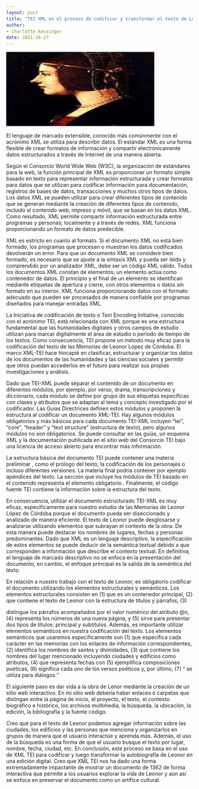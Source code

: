 ```yaml
---
layout: post
title: "TEI XML en el proceso de codificar y transformar el texto de Leonor López de Córdoba"
author:
- Charlotte Kessinger
date: 2021-10-27
---
```

<img src="/assets/images/leonor.jpeg" alt="Leonor López de Córdoba" width="400" height="200">

El lenguaje de marcado extensible, conocido más comúnmente con el acrónimo XML se utiliza para describir datos. El estándar XML es una forma flexible de crear formatos de información y compartir electrónicamente datos estructurados a través de Internet de una manera abierta.

Según el Consorcio World Wide Web (W3C), la organización de estándares para la web, la función principal de XML es proporcionar un formato simple basado en texto para representar información estructurada y crear formatos para datos que se utilizan para codificar información para documentación, registros de bases de datos, transacciones y muchos otros tipos de datos. Los datos XML se pueden utilizar para crear diferentes tipos de contenido que se generan mediante la creación de diferentes tipos de contenido, incluido el contenido web, impreso y móvil, que se basan en los datos XML. Como resultado, XML permite compartir información estructurada entre programas y personas;  localmente y a través de redes. XML funciona proporcionando un formato de datos predecible. 

XML es estricto en cuanto al formato. Si el documento XML no está bien formado, los programas que procesan o muestran los datos codificados devolverán un error. Para que un documento XML se considere bien formado, es necesario que se ajuste a la sintaxis XML y pueda ser leído y comprendido por un analizador XML, debe ser un código XML válido. Todos los documentos XML constan de elementos; un elemento actúa como contenedor de datos. El principio y el final de un elemento se identifican mediante etiquetas de apertura y cierre, con otros elementos o datos sin formato en su interior. XML funciona proporcionando datos con el formato adecuado que pueden ser procesados ​​de manera confiable por programas diseñados para manejar entradas XML.

La Iniciativa de codificación de texto o Text Encoding Initiative, conocido con el acrónimo TEI, está relacionada con XML porque es una estructura fundamental que las humanidades digitales y otros campos de estudio utilizan para marcar digitalmente el área de estudio o período de tiempo de los textos. Como consecuencia, TEI propone un método muy eficaz para  la codificación del texto de las Memorias de Leonor López de Córdoba. El marco XML-TEI hace hincapié en clasificar, estructurar y organizar los datos de los documentos de las humanidades y las ciencias sociales y permitir que otros puedan accederlos en el futuro para realizar sus propias investigaciones y análisis. 

Dado que TEI-XML puede separar el contenido de un documento en diferentes módulos, por ejemplo, por verso, drama, transcripciones y diccionario, cada módulo se define por grupo de sus etiquetas específicas con clases y atributos que se adaptan al tema y concepto investigado por el codificador. Las Guías Directrices definen estos módulos y proponen la estructura al codificar un documento XML-TEI. Hay algunos módulos obligatorios y más básicos para cada documento TEI-XML incluyen “tei”, “core”, “header” y “text structure” (estructura de texto), pero algunos módulos no son obligatorios. Se puede consultar  en las guías, un esquema XML y la documentación publicada en el sitio web del Consorcio TEI bajo una licencia de acceso abierto para encontrar más información.

La estructura básica del documento TEI puede contener una  materia preliminar <front >, como el prólogo del texto, la codificación de los personajes o incluso diferentes versiones. La materia final <back> podría contener por ejemplo  apéndices del texto. La sección que incluye los módulos de TEI basado en el contenido representa el elemento obligatorio <text>. Finalmente, el código fuente TEI contiene la información sobre la estructura del texto.

En consecuencia, utilizar el documento estructurado TEI-XML es muy eficaz, específicamente para nuestro estudio de las Memorias de Leonor López de Córdoba porque el documento pueda ser diseccionado y analizado de manera eficiente. El texto de Leonor puede desglosarse y analizarse utilizando elementos que subrayan el contexto de la obra. De esta manera puede destacar los nombres de lugares, fechas y personas predominantes. Dado que XML es un lenguaje descriptivo, la especificación de estos elementos se puede deducir de la semántica textual debido a que corresponden a  información que describe el contexto textual. En definitiva, el lenguaje de marcado descriptivo no se enfoca en la presentación del documento, en cambio, el enfoque principal es la salida de la semántica del texto.

En relación a nuestro trabajo con el texto de Leonor, es obligatorio codificar el documento utilizando los elementos estructurales y semánticos. Los elementos estructurales consisten en (1) <text> que es un contenedor principal, (2) <body> que contiene el texto de Leonor con la estructura de títulos y párrafos, (3) <p> distingue los párrafos acompañados por el valor numérico del atributo @n, (4) <pb> representa los números de una nueva página, y (5) <head> sirve para presentar dos tipos de títulos: principal y subtítulos. Además, es importante utilizar elementos semánticos en nuestra codificación del texto. Los elementos semánticos que usaremos específicamente son (1) <persName> que especifica cada carácter en las memorias con los enlaces de información correspondientes, (2) <name> identifica los nombres de santos y divinidades, (3) <placeName> que contiene los nombres del lugar mencionado incluyendo ciudades y edificios como atributos, (4) <fecha> que representa fechas con (5) <lg> ejemplifica composiciones poéticas, (6) <l> significa cada uno de los versos poéticos y, por último, (7) <q > se utiliza para diálogos.

El siguiente paso es dar vida a la obra de Lenor mediante la creación de un sitio web interactivo. En mi sitio web debería haber enlaces o carpetas que distingan entre la página de inicio, el proyecto, el texto, el contexto biográfico e histórico, los archivos multimedia, la búsqueda, la ubicación, la edición, la bibliografía y la fuente código. 

Creo que para el texto de Leonor podemos agregar información sobre las ciudades, los edificios y las personas que menciona y organizarlos en grupos de manera que el usuario interactúe y aprenda más. Además, el uso de la búsqueda es una forma de que el usuario busque el texto por lugar, nombre, fecha, ciudad, etc. En conclusión, este proceso se basa en el uso de XML TEI para codificar y luego transformar la autobiografía de Leonor en una edición digital. Creo que XML TEI nos ha dado una forma extremadamente impactante de mostrar un documento de 1362 de forma interactiva que permite a los usuarios explorar la vida de Leonor y aún así se enfoca en preservar el documento como un artífice cultural.




